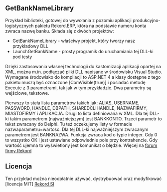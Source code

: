 ## GetBankNameLibrary

Przykład biblioteki, gotowej do wywołania z pozomiu aplikacji produkcyjno-logistycznych pakietu Rekord.ERP, która na podstawie numeru konta zwraca nazwę banku.
Składa się z dwóch projektów:
* GetBankNameLibrary - właściwy projekt, który tworzy nasz przykładowy DLL
* LaunchGetBankName - prosty programik do uruchamiania tej DLL-ki pod testy

Dzięki zastosowania własnej technologii do kastomizacji aplikacji opartej na XML, można m.in. podłączać pliki DLL napisane w środowisku Visual Studio. Wymagane środowisko do kompilacji to ASP.NET 4 a klasy dostępne z tego pakietu muszą być oznaczone [ComVisible(true)] i posiadać metodę Execute z 3 parametrami, tak jak w tym przykładzie. Dwa parametry są wejściowe, tekstowe. 

Pierwszy to stała lista parametrów takich jak: ALIAS, USERNAME, PASSWORD, HANDLE, DBPATH, SHAREDCLIHANDLE, NAZWAFIRMY, MIASTOFIRMY i APLIKACJA.
Drugi to lista definiowana w XML. Dla tej DLL-ki takim parametrem (najważniejszym) jest BANKKONTO. Trzeci parametr to tekst zwracany do Delphi. Tu też oczekujemy listy w formacie nazwaparametru=wartosc. Dla tej DLL-ki najważniejszym zwracanym parametrem jest BANKNAZWA. Funkcja zwraca kod o typie integer. Gdy 0 to wszystko OK i jest ustawiane odpowiednie pole przy kontrahencie. Gdy wartość ujemna to wyświetlony jest komunikat o błędzie. Więcej na [forum firmy Rekord](https://forum.rekord.com.pl/)

## Licencja
Ten przykład można nieodpłatnie używać, dystrybuować oraz modyfikować [licencja MIT]
[Rekord SI](https://www.rekord.com.pl)
